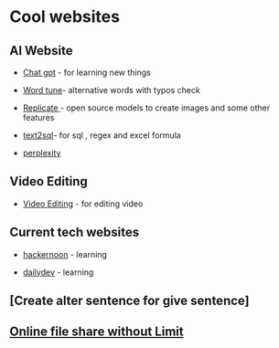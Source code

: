 # Cool websites

## AI Website

- [Chat gpt](https://chat.openai.com/chat/f3c3e63c-b275-47de-a22b-089c384fc65c) - for learning new things
  
- [Word tune](https://www.wordtune.com/)- alternative words with typos check

- [Replicate ](https://replicate.com/)- open source models to create images and some other features

- [text2sql](https://www.text2sql.ai/)- for sql , regex and excel formula

- [perplexity](https://www.perplexity.ai/)

## Video Editing

- [Video Editing](https://app.wearenova.ai/video-editing) - for editing video

## Current tech websites
- [hackernoon](https://hackernoon.com/) - learning 

- [dailydev](https://daily.dev/) - learning 
  
## [Create alter sentence for give sentence]

## [Online file share without Limit](https://toffeeshare.com/)
